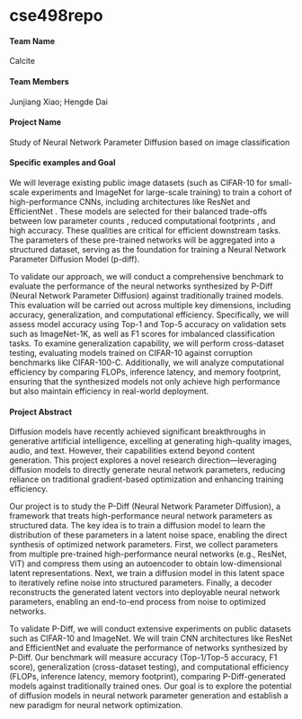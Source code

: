 # cse498repo
#### Team Name
Calcite  
#### Team Members
Junjiang Xiao; Hengde Dai  
#### Project Name
Study of Neural Network Parameter Diffusion based on image classification
#### Specific examples and Goal
We will leverage existing public image datasets (such as CIFAR-10 for small-scale experiments and ImageNet for large-scale training) to train a cohort of high-performance CNNs, including architectures like ResNet and EfficientNet . These models are selected for their balanced trade-offs between low parameter counts , reduced computational footprints , and high accuracy. These qualities are critical for efficient downstream tasks. The parameters of these pre-trained networks will be aggregated into a structured dataset, serving as the foundation for training a Neural Network Parameter Diffusion Model (p-diff).

To validate our approach, we will conduct a comprehensive benchmark to evaluate the performance of the neural networks synthesized by P-Diff (Neural Network Parameter Diffusion) against traditionally trained models. This evaluation will be carried out across multiple key dimensions, including accuracy, generalization, and computational efficiency. Specifically, we will assess model accuracy using Top-1 and Top-5 accuracy on validation sets such as ImageNet-1K, as well as F1 scores for imbalanced classification tasks. To examine generalization capability, we will perform cross-dataset testing, evaluating models trained on CIFAR-10 against corruption benchmarks like CIFAR-100-C. Additionally, we will analyze computational efficiency by comparing FLOPs, inference latency, and memory footprint, ensuring that the synthesized models not only achieve high performance but also maintain efficiency in real-world deployment.

#### Project Abstract
Diffusion models have recently achieved significant breakthroughs in generative artificial intelligence, excelling at generating high-quality images, audio, and text. However, their capabilities extend beyond content generation. This project explores a novel research direction—leveraging diffusion models to directly generate neural network parameters, reducing reliance on traditional gradient-based optimization and enhancing training efficiency.

Our project is to study the P-Diff (Neural Network Parameter Diffusion), a framework that treats high-performance neural network parameters as structured data. The key idea is to train a diffusion model to learn the distribution of these parameters in a latent noise space, enabling the direct synthesis of optimized network parameters. First, we collect parameters from multiple pre-trained high-performance neural networks (e.g., ResNet, ViT) and compress them using an autoencoder to obtain low-dimensional latent representations. Next, we train a diffusion model in this latent space to iteratively refine noise into structured parameters. Finally, a decoder reconstructs the generated latent vectors into deployable neural network parameters, enabling an end-to-end process from noise to optimized networks.

To validate P-Diff, we will conduct extensive experiments on public datasets such as CIFAR-10 and ImageNet. We will train CNN architectures like ResNet and EfficientNet and evaluate the performance of networks synthesized by P-Diff. Our benchmark will measure accuracy (Top-1/Top-5 accuracy, F1 score), generalization (cross-dataset testing), and computational efficiency (FLOPs, inference latency, memory footprint), comparing P-Diff-generated models against traditionally trained ones. Our goal is to explore the potential of diffusion models in neural network parameter generation and establish a new paradigm for neural network optimization.